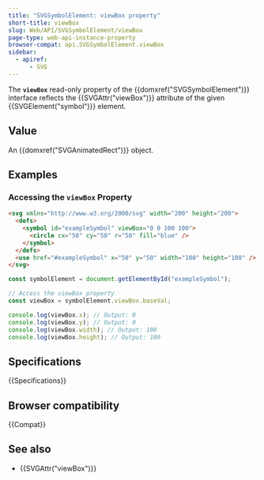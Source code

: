 ```yaml
---
title: "SVGSymbolElement: viewBox property"
short-title: viewBox
slug: Web/API/SVGSymbolElement/viewBox
page-type: web-api-instance-property
browser-compat: api.SVGSymbolElement.viewBox
sidebar:
  - apiref:
      - SVG
---
```


The **`viewBox`** read-only property of the {{domxref("SVGSymbolElement")}} interface reflects the {{SVGAttr("viewBox")}} attribute of the given {{SVGElement("symbol")}} element.

## Value

An {{domxref("SVGAnimatedRect")}} object.

## Examples

### Accessing the `viewBox` Property

```html
<svg xmlns="http://www.w3.org/2000/svg" width="200" height="200">
  <defs>
    <symbol id="exampleSymbol" viewBox="0 0 100 100">
      <circle cx="50" cy="50" r="50" fill="blue" />
    </symbol>
  </defs>
  <use href="#exampleSymbol" x="50" y="50" width="100" height="100" />
</svg>
```

```js
const symbolElement = document.getElementById("exampleSymbol");

// Access the viewBox property
const viewBox = symbolElement.viewBox.baseVal;

console.log(viewBox.x); // Output: 0
console.log(viewBox.y); // Output: 0
console.log(viewBox.width); // Output: 100
console.log(viewBox.height); // Output: 100
```

## Specifications

{{Specifications}}

## Browser compatibility

{{Compat}}

## See also

- {{SVGAttr("viewBox")}}
